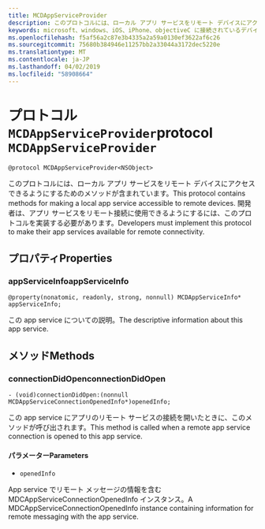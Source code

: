 ```yaml
---
title: MCDAppServiceProvider
description: このプロトコルには、ローカル アプリ サービスをリモート デバイスにアクセスできるようにするためのメソッドが含まれています。
keywords: microsoft、windows、iOS、iPhone、objectiveC に接続されているデバイス、プロジェクトのローマ
ms.openlocfilehash: f5af56a2c87e3b4335a2a59a0130ef3622af6c26
ms.sourcegitcommit: 75680b384946e11257bb2a33044a3172dec5220e
ms.translationtype: MT
ms.contentlocale: ja-JP
ms.lasthandoff: 04/02/2019
ms.locfileid: "58908664"
---
```

# <a name="protocol-mcdappserviceprovider"></a><span data-ttu-id="0a9f5-104">プロトコル `MCDAppServiceProvider`</span><span class="sxs-lookup"><span data-stu-id="0a9f5-104">protocol `MCDAppServiceProvider`</span></span>

```
@protocol MCDAppServiceProvider<NSObject>
```

<span data-ttu-id="0a9f5-105">このプロトコルには、ローカル アプリ サービスをリモート デバイスにアクセスできるようにするためのメソッドが含まれています。</span><span class="sxs-lookup"><span data-stu-id="0a9f5-105">This protocol contains methods for making a local app service accessible to remote devices.</span></span> <span data-ttu-id="0a9f5-106">開発者は、アプリ サービスをリモート接続に使用できるようにするには、このプロトコルを実装する必要があります。</span><span class="sxs-lookup"><span data-stu-id="0a9f5-106">Developers must implement this protocol to make their app services available for remote connectivity.</span></span>

## <a name="properties"></a><span data-ttu-id="0a9f5-107">プロパティ</span><span class="sxs-lookup"><span data-stu-id="0a9f5-107">Properties</span></span>
 
### <a name="appserviceinfo"></a><span data-ttu-id="0a9f5-108">appServiceInfo</span><span class="sxs-lookup"><span data-stu-id="0a9f5-108">appServiceInfo</span></span>
`@property(nonatomic, readonly, strong, nonnull) MCDAppServiceInfo* appServiceInfo;`

<span data-ttu-id="0a9f5-109">この app service についての説明。</span><span class="sxs-lookup"><span data-stu-id="0a9f5-109">The descriptive information about this app service.</span></span>

## <a name="methods"></a><span data-ttu-id="0a9f5-110">メソッド</span><span class="sxs-lookup"><span data-stu-id="0a9f5-110">Methods</span></span>

### <a name="connectiondidopen"></a><span data-ttu-id="0a9f5-111">connectionDidOpen</span><span class="sxs-lookup"><span data-stu-id="0a9f5-111">connectionDidOpen</span></span>
`- (void)connectionDidOpen:(nonnull MCDAppServiceConnectionOpenedInfo*)openedInfo;`

<span data-ttu-id="0a9f5-112">この app service にアプリのリモート サービスの接続を開いたときに、このメソッドが呼び出されます。</span><span class="sxs-lookup"><span data-stu-id="0a9f5-112">This method is called when a remote app service connection is opened to this app service.</span></span>

#### <a name="parameters"></a><span data-ttu-id="0a9f5-113">パラメーター</span><span class="sxs-lookup"><span data-stu-id="0a9f5-113">Parameters</span></span> 
* `openedInfo`

<span data-ttu-id="0a9f5-114">App service でリモート メッセージの情報を含む MDCAppServiceConnectionOpenedInfo インスタンス。</span><span class="sxs-lookup"><span data-stu-id="0a9f5-114">A MDCAppServiceConnectionOpenedInfo instance containing information for remote messaging with the app service.</span></span>